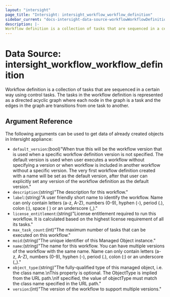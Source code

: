 ```yaml
---
layout: "intersight"
page_title: "Intersight: intersight_workflow_workflow_definition"
sidebar_current: "docs-intersight-data-source-workflowWorkflowDefinition"
description: |-
Workflow definition is a collection of tasks that are sequenced in a certain way using control tasks. The tasks in the workflow definition is represented as a directed acyclic graph where each node in the graph is a task and the edges in the graph are transitions from one task to another.
---
```


# Data Source: intersight_workflow_workflow_definition
Workflow definition is a collection of tasks that are sequenced in a certain way using control tasks. The tasks in the workflow definition is represented as a directed acyclic graph where each node in the graph is a task and the edges in the graph are transitions from one task to another.
## Argument Reference
The following arguments can be used to get data of already created objects in Intersight appliance:
* `default_version`:(bool)"When true this will be the workflow version that is used when a specific workflow definition version is not specified. The default version is used when user executes a workflow without specifying a version or when workflow is included in another workflow without a specific version. The very first workflow definition created with a name will be set as the default version, after that user can explicitly set any version of the workflow definition as the default version."
* `description`:(string)"The description for this workflow."
* `label`:(string)"A user friendly short name to identify the workflow. Name can only contain letters (a-z, A-Z), numbers (0-9), hyphen (-), period (.), colon (:), space ( ) or an underscore (_)."
* `license_entitlement`:(string)"License entitlement required to run this workflow. It is calculated based on the highest license requirement of all its tasks."
* `max_task_count`:(int)"The maximum number of tasks that can be executed on this workflow."
* `moid`:(string)"The unique identifier of this Managed Object instance."
* `name`:(string)"The name for this workflow. You can have multiple versions of the workflow with the same name. Name can only contain letters (a-z, A-Z), numbers (0-9), hyphen (-), period (.), colon (:) or an underscore (_)."
* `object_type`:(string)"The fully-qualified type of this managed object, i.e. the class name.\nThis property is optional. The ObjectType is implied from the URL path.\nIf specified, the value of objectType must match the class name specified in the URL path."
* `version`:(int)"The version of the workflow to support multiple versions."
